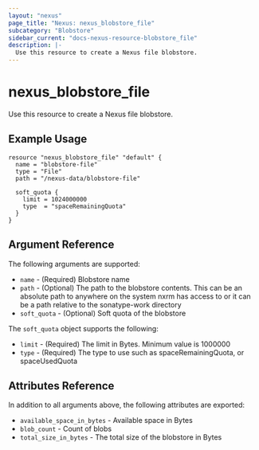 ```yaml
---
layout: "nexus"
page_title: "Nexus: nexus_blobstore_file"
subcategory: "Blobstore"
sidebar_current: "docs-nexus-resource-blobstore_file"
description: |-
  Use this resource to create a Nexus file blobstore.
---
```


# nexus_blobstore_file

Use this resource to create a Nexus file blobstore.

## Example Usage

```hcl
resource "nexus_blobstore_file" "default" {
  name = "blobstore-file"
  type = "File"
  path = "/nexus-data/blobstore-file"

  soft_quota {
    limit = 1024000000
    type  = "spaceRemainingQuota"
  }
}
```

## Argument Reference

The following arguments are supported:

* `name` - (Required) Blobstore name
* `path` - (Optional) The path to the blobstore contents. This can be an absolute path to anywhere on the system nxrm has access to or it can be a path relative to the sonatype-work directory
* `soft_quota` - (Optional) Soft quota of the blobstore

The `soft_quota` object supports the following:

* `limit` - (Required) The limit in Bytes. Minimum value is 1000000
* `type` - (Required) The type to use such as spaceRemainingQuota, or spaceUsedQuota

## Attributes Reference

In addition to all arguments above, the following attributes are exported:

* `available_space_in_bytes` - Available space in Bytes
* `blob_count` - Count of blobs
* `total_size_in_bytes` - The total size of the blobstore in Bytes



